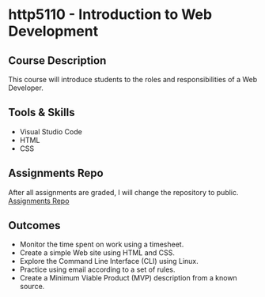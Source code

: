 # http5110 - Introduction to Web Development 

## Course Description
This course will introduce students to the roles and responsibilities of a Web Developer.

## Tools & Skills
- Visual Studio Code
- HTML
- CSS

## Assignments Repo
After all assignments are graded, I will change the repository to public.  
[Assignments Repo](https://github.com/kexinsun82/humber-assignments.git)

## Outcomes
- Monitor the time spent on work using a timesheet.
- Create a simple Web site using HTML and CSS.
- Explore the Command Line Interface (CLI) using Linux.
- Practice using email according to a set of rules.
- Create a Minimum Viable Product (MVP) description from a known source.
